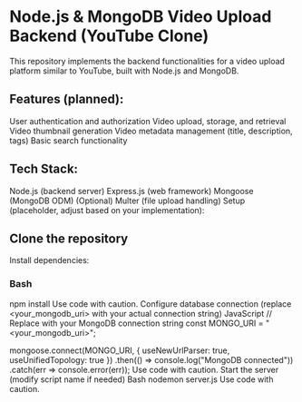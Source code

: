 # Node.js & MongoDB Video Upload Backend (YouTube Clone)
This repository implements the backend functionalities for a video upload platform similar to YouTube, built with Node.js and MongoDB.

## Features (planned):

User authentication and authorization
Video upload, storage, and retrieval
Video thumbnail generation
Video metadata management (title, description, tags)
Basic search functionality
## Tech Stack:

Node.js (backend server)
Express.js (web framework)
Mongoose (MongoDB ODM)
(Optional) Multer (file upload handling)
Setup (placeholder, adjust based on your implementation):

## Clone the repository
Install dependencies:
### Bash
npm install
Use code with caution.
Configure database connection (replace <your_mongodb_uri> with your actual connection string)
JavaScript
// Replace with your MongoDB connection string
const MONGO_URI = "<your_mongodb_uri>";

mongoose.connect(MONGO_URI, { useNewUrlParser: true, useUnifiedTopology: true })
  .then(() => console.log("MongoDB connected"))
  .catch(err => console.error(err));
Use code with caution.
Start the server (modify script name if needed)
Bash
nodemon server.js
Use code with caution.
